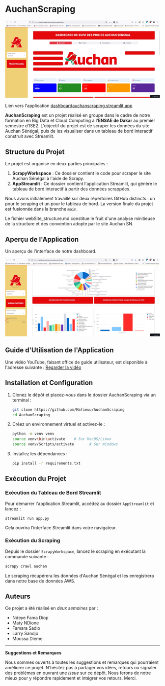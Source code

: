 # AuchanScraping

[![Dashboard AuchanScraping](./main.jpg)](https://dashboardauchanscraping.streamlit.app/)

Lien vers l'application [dashboardauchanscraping.streamlit.app](https://dashboardauchanscraping.streamlit.app/)

**AuchanScraping** est un projet réalisé en groupe dans le cadre de notre formation en Big Data et Cloud Computing à l'**ENSAE de Dakar** au premier semestre d'ISE2. L'objectif du projet est de scraper les données du site Auchan Sénégal, puis de les visualiser dans un tableau de bord interactif construit avec Streamlit.

## Structure du Projet

Le projet est organisé en deux parties principales :

1. **ScrapyWorkspace** : Ce dossier contient le code pour scraper le site Auchan Sénégal à l'aide de Scrapy.
2. **AppStreamlit** : Ce dossier contient l'application Streamlit, qui génère le tableau de bord interactif à partir des données scrappées.

Nous avons initialement travaillé sur deux répertoires GitHub distincts : un pour le scraping et un pour le tableau de bord. La version finale du projet est fusionnée dans la branche `main`.

Le fichier webSite_structure.md constitue le fruit d'une analyse minitieuse de la structure et des convention adopte par le site Auchan SN.



## Aperçu de l'Application

Un aperçu de l'interface de notre dashboard.

![Aperçu du tableau de bord AuchanScraping](./main2.jpg)
## Guide d'Utilisation de l'Application

Une vidéo YouTube, faisant office de guide utilisateur, est disponible à l'adresse suivante : 
[Regarder la vidéo](https://www.youtube.com/watch?v=Gx50pIqXEhk)

## Installation et Configuration

1. Clonez le dépôt et placez-vous dans le dossier AuchanScraping via un terminal :
   ```bash
   git clone https://github.com/Mafieuu/AuchanScraping
   cd AuchanScraping
   ```

2. Créez un environnement virtuel et activez-le :
   ```bash
   python -m venv venv
   source venv\bin\activate    # Sur MacOS/Linux
   source venv/Scripts/activate       # Sur Windows
   ```

3. Installez les dépendances :
   ```bash
   pip install -r requirements.txt
   ```

## Exécution du Projet

### Exécution du Tableau de Bord Streamlit

Pour démarrer l'application Streamlit, accédez au dossier `AppStreamlit` et lancez :
```bash
streamlit run app.py
```
Cela ouvrira l'interface Streamlit dans votre navigateur.

### Exécution du Scraping

Depuis le dossier `ScrapyWorkspace`, lancez le scraping en exécutant la commande suivante :
```bash
scrapy crawl auchan
```
Le scraping récupérera les données d'Auchan Sénégal et les enregistrera dans notre base de données AWS.


## Auteurs

Ce projet a été réalisé en *deux semaines* par :
- Ndeye Fama Diop
- Maty NDione
- Famara Sadio
- Larry Sandjo
- Moussa Dieme

---

**Suggestions et Remarques**

Nous sommes ouverts à toutes les suggestions et remarques qui pourraient améliorer ce projet. N'hésitez pas à partager vos idées, retours ou signaler des problèmes en ouvrant une *issue* sur ce dépôt. Nous ferons de notre mieux pour y répondre rapidement et intégrer vos retours. Merci.
